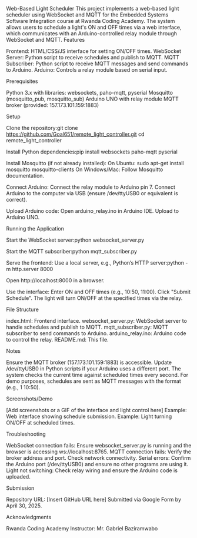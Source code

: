 Web-Based Light Scheduler
This project implements a web-based light scheduler using WebSocket and MQTT for the Embedded Systems Software Integration course at Rwanda Coding Academy. The system allows users to schedule a light's ON and OFF times via a web interface, which communicates with an Arduino-controlled relay module through WebSocket and MQTT.
Features

Frontend: HTML/CSS/JS interface for setting ON/OFF times.
WebSocket Server: Python script to receive schedules and publish to MQTT.
MQTT Subscriber: Python script to receive MQTT messages and send commands to Arduino.
Arduino: Controls a relay module based on serial input.

Prerequisites

Python 3.x with libraries: websockets, paho-mqtt, pyserial
Mosquitto (mosquitto_pub, mosquitto_sub)
Arduino UNO with relay module
MQTT broker (provided: 157.173.101.159:1883)

Setup

Clone the repository:git clone https://github.com/Goal651/remote_light_controller.git
cd remote_light_controller


Install Python dependencies:pip install websockets paho-mqtt pyserial


Install Mosquitto (if not already installed):
On Ubuntu: sudo apt-get install mosquitto mosquitto-clients
On Windows/Mac: Follow Mosquitto documentation.


Connect Arduino:
Connect the relay module to Arduino pin 7.
Connect Arduino to the computer via USB (ensure /dev/ttyUSB0 or equivalent is correct).


Upload Arduino code:
Open arduino_relay.ino in Arduino IDE.
Upload to Arduino UNO.



Running the Application

Start the WebSocket server:python websocket_server.py


Start the MQTT subscriber:python mqtt_subscriber.py


Serve the frontend:
Use a local server, e.g., Python’s HTTP server:python -m http.server 8000


Open http://localhost:8000 in a browser.


Use the interface:
Enter ON and OFF times (e.g., 10:50, 11:00).
Click "Submit Schedule".
The light will turn ON/OFF at the specified times via the relay.



File Structure

index.html: Frontend interface.
websocket_server.py: WebSocket server to handle schedules and publish to MQTT.
mqtt_subscriber.py: MQTT subscriber to send commands to Arduino.
arduino_relay.ino: Arduino code to control the relay.
README.md: This file.

Notes

Ensure the MQTT broker (157.173.101.159:1883) is accessible.
Update /dev/ttyUSB0 in Python scripts if your Arduino uses a different port.
The system checks the current time against scheduled times every second.
For demo purposes, schedules are sent as MQTT messages with the format <command> <time> (e.g., 1 10:50).

Screenshots/Demo

 

[Add screenshots or a GIF of the interface and light control here]
Example: Web interface showing schedule submission.
Example: Light turning ON/OFF at scheduled times.

Troubleshooting

WebSocket connection fails: Ensure websocket_server.py is running and the browser is accessing ws://localhost:8765.
MQTT connection fails: Verify the broker address and port. Check network connectivity.
Serial errors: Confirm the Arduino port (/dev/ttyUSB0) and ensure no other programs are using it.
Light not switching: Check relay wiring and ensure the Arduino code is uploaded.

Submission

Repository URL: [Insert GitHub URL here]
Submitted via Google Form by April 30, 2025.

Acknowledgments

Rwanda Coding Academy
Instructor: Mr. Gabriel Baziramwabo

